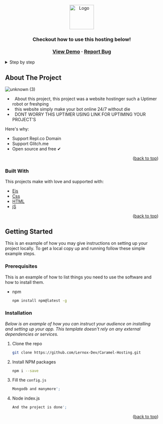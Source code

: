 <div id="top"></div>
<!--
*** Thanks for checking out the Best-README-Template. If you have a suggestion
*** that would make this better, please fork the repo and create a pull request
*** or simply open an issue with the tag "enhancement".
*** Don't forget to give the project a star!
*** Thanks again! Now go create something AMAZING! :D
-->



<!-- PROJECT SHIELDS -->
<!--
*** I'm using markdown "reference style" links for readability.
*** Reference links are enclosed in brackets [ ] instead of parentheses ( ).
*** See the bottom of this document for the declaration of the reference variables
*** for contributors-url, forks-url, etc. This is an optional, concise syntax you may use.
*** https://www.markdownguide.org/basic-syntax/#reference-style-links
-->



<!-- PROJECT LOGO -->
<br />
<div align="center">
  <a href="https://github.com/othneildrew/Best-README-Template">
    <img src="https://media.discordapp.net/attachments/898112940123750401/1036163283843022908/c8f8a493596f773fc30048c616f773b4.jpg?width=320&height=320" alt="Logo" width="80" height="80">
  </a>

  <h3 align="center"Caramelo Host Demonstration</h3>

  <p align="center">
    Checkout how to use this hosting below!
    <br />
    <br />
    <a href="https://RvHost.lostluna.xyz">View Demo</a>
    ·
    <a href="https://github.com/Lernox-Dev/Caramel-Hosting/issues">Report Bug</a>
  </p>
</div>



<!-- TABLE OF CONTENTS -->
<details>
  <summary>Step by step</summary>
  <ol>
    <li>
      <a href="#about-the-project">About The Project</a>
      <ul>
        <li><a href="#built-with">Built With</a></li>
      </ul>
    </li>
    <li>
      <a href="#getting-started">Getting Started</a>
      <ul>
        <li><a href="#prerequisites">Prerequisites</a></li>
        <li><a href="#installation">Installation</a></li>
  </ol>
</details>



<!-- ABOUT THE PROJECT -->
## About The Project

![unknown (3)](https://user-images.githubusercontent.com/70309342/198865481-449106cc-2885-4f8a-b503-d353ff465f6e.png)

  
* &nbsp; About this project, this project was a website hostinger such a Uptimer robot or freshping
* &nbsp; this website simply make your bot online 24/7 without die
* &nbsp; DONT WORRY THIS UPTIMER USING LINK FOR UPTIMING YOUR PROJECT'S

Here's why:
* Support Repl.co Domain
* Support Glitch.me
* Open source and free ✔
<p align="right">(<a href="#top">back to top</a>)</p>



### Built With

This projects make with love and supported with:

* [Ejs](https://ejs.co)
* [Css](https://devdocs.io/css/)
* [HTML](https://www.w3schools.com)
* [jS](https://devdocs.io/javascript/)

<p align="right">(<a href="#top">back to top</a>)</p>



<!-- GETTING STARTED -->
## Getting Started

This is an example of how you may give instructions on setting up your project locally.
To get a local copy up and running follow these simple example steps.

### Prerequisites

This is an example of how to list things you need to use the software and how to install them.
* npm
  ```sh
  npm install npm@latest -g
  ```

### Installation

_Below is an example of how you can instruct your audience on installing and setting up your app. This template doesn't rely on any external dependencies or services._


1. Clone the repo
   ```sh
   git clone https://github.com/Lernox-Dev/Caramel-Hosting.git
   ```
2. Install NPM packages
   ```sh
   npm i --save
   ```
3. Fill the `config.js`
   ```js
   Mongodb and manymore';
   ```
4. Node index.js
   ```js
   And the project is done';
   ```

<p align="right">(<a href="#top">back to top</a>)</p>

